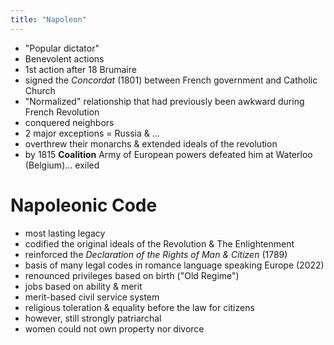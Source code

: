 ```yaml
---
title: "Napoleon"
---
```

- "Popular dictator"
- Benevolent actions
- 1st action after 18 Brumaire
- signed the *Concordat* (1801) between French government and Catholic Church
- "Normalized" relationship that had previously been awkward during French Revolution
- conquered neighbors
- 2 major exceptions = Russia & ...
- overthrew their monarchs & extended ideals of the revolution
- by 1815 **Coalition** Army of European powers defeated him at Waterloo (Belgium)... exiled
# Napoleonic Code
- most lasting legacy
- codified the original ideals of the Revolution & The Enlightenment
- reinforced the *Declaration of the Rights of Man & Citizen* (1789)
- basis of many legal codes in romance language speaking Europe (2022)
- renounced privileges based on birth ("Old Regime")
- jobs based on ability & merit
- merit-based civil service system
- religious toleration & equality before the law for citizens
- however, still strongly patriarchal
- women could not own property nor divorce